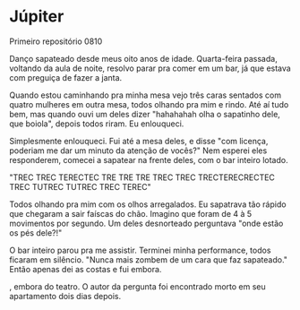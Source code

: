 # Júpiter
 Primeiro repositório 0810

Danço sapateado desde meus oito anos de idade. Quarta-feira passada, voltando da aula de noite, resolvo parar pra comer em um bar, já que estava com preguiça de fazer a janta.

Quando estou caminhando pra minha mesa vejo três caras sentados com quatro mulheres em outra mesa, todos olhando pra mim e rindo. Até aí tudo bem, mas quando ouvi um deles dizer "hahahahah olha o sapatinho dele, que boiola", depois todos riram. Eu enlouqueci.

Simplesmente enlouqueci. Fui até a mesa deles, e disse "com licença, poderiam me dar um minuto da atenção de vocês?" Nem esperei eles responderem, comecei a sapatear na frente deles, com o bar inteiro lotado.

"TREC TREC TERECTEC TRE TRE TRE TREC TREC TRECTERECRECTEC TREC TUTREC TUTREC TREC TEREC"

Todos olhando pra mim com os olhos arregalados. Eu sapatrava tão rápido que chegaram a sair faíscas do chão. Imagino que foram de 4 à 5 movimentos por segundo. Um deles desnorteado perguntava "onde estão os pés dele?!"

O bar inteiro parou pra me assistir. Terminei minha performance, todos ficaram em silêncio. "Nunca mais zombem de um cara que faz sapateado." Então apenas dei as costas e fui embora.



, embora do teatro. O autor da pergunta foi encontrado morto em seu apartamento dois dias depois.

